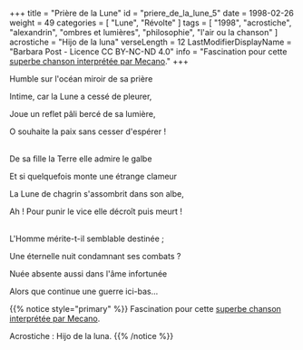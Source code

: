 +++
title = "Prière de la Lune"
id = "priere_de_la_lune_5"
date = 1998-02-26
weight = 49
categories = [ "Lune", "Révolte" ]
tags = [
  "1998",
  "acrostiche",
  "alexandrin",
  "ombres et lumières",
  "philosophie",
  "l'air ou la chanson"
]
acrostiche = "Hijo de la luna"
verseLength = 12
LastModifierDisplayName = "Barbara Post - Licence CC BY-NC-ND 4.0"
info = "Fascination pour cette [superbe chanson interprétée par Mecano](https://www.youtube.com/watch?v=OwGG5fX7bxY)."
+++

Humble sur l'océan miroir de sa prière

Intime, car la Lune a cessé de pleurer,

Joue un reflet pâli bercé de sa lumière,

O souhaite la paix sans cesser d'espérer !

 \
De sa fille la Terre elle admire le galbe

Et si quelquefois monte une étrange clameur

La Lune de chagrin s'assombrit dans son albe,

Ah ! Pour punir le vice elle décroît puis meurt !

 \
L'Homme mérite-t-il semblable destinée ;

Une éternelle nuit condamnant ses combats ?

Nuée absente aussi dans l'âme infortunée

Alors que continue une guerre ici-bas...

{{% notice style="primary" %}}
Fascination pour cette [superbe chanson interprétée par Mecano](https://www.youtube.com/watch?v=OwGG5fX7bxY).

Acrostiche : Hijo de la luna.
{{% /notice %}}
